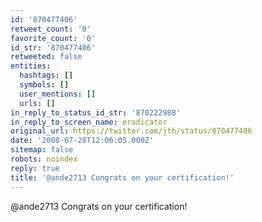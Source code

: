 ```yaml
---
id: '870477406'
retweet_count: '0'
favorite_count: '0'
id_str: '870477406'
retweeted: false
entities:
  hashtags: []
  symbols: []
  user_mentions: []
  urls: []
in_reply_to_status_id_str: '870222988'
in_reply_to_screen_name: eradicator
original_url: https://twitter.com/jth/status/870477406
date: '2008-07-28T12:06:05.000Z'
sitemap: false
robots: noindex
reply: true
title: '@ande2713 Congrats on your certification!'
---
```


@ande2713 Congrats on your certification!